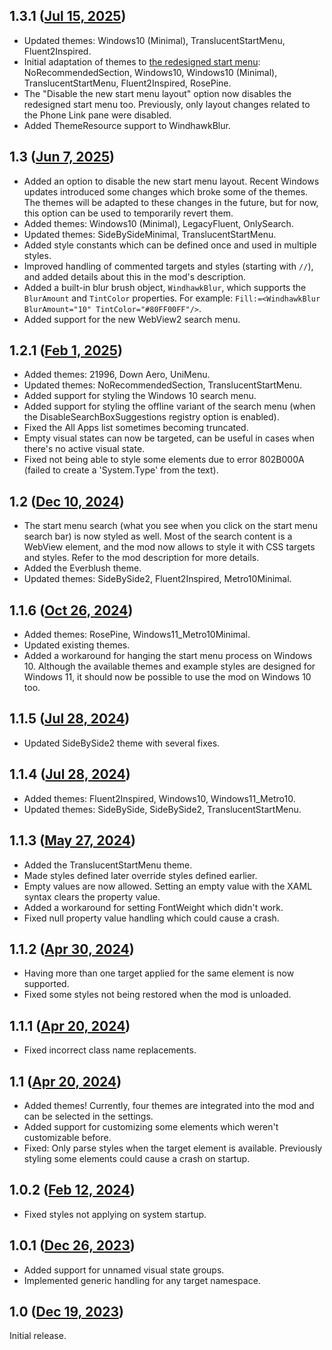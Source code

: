## 1.3.1 ([Jul 15, 2025](https://github.com/ramensoftware/windhawk-mods/blob/51c2fd314812aaa6a4596b58dc12c6aa09d4165e/mods/windows-11-start-menu-styler.wh.cpp))

* Updated themes: Windows10 (Minimal), TranslucentStartMenu, Fluent2Inspired.
* Initial adaptation of themes to [the redesigned start menu](https://microsoft.design/articles/start-fresh-redesigning-windows-start-menu/): NoRecommendedSection, Windows10, Windows10 (Minimal), TranslucentStartMenu, Fluent2Inspired, RosePine.
* The "Disable the new start menu layout" option now disables the redesigned start menu too. Previously, only layout changes related to the Phone Link pane were disabled.
* Added ThemeResource support to WindhawkBlur.

## 1.3 ([Jun 7, 2025](https://github.com/ramensoftware/windhawk-mods/blob/4579380d42e30aea8898e502106df234cade7b3c/mods/windows-11-start-menu-styler.wh.cpp))

* Added an option to disable the new start menu layout. Recent Windows updates introduced some changes which broke some of the themes. The themes will be adapted to these changes in the future, but for now, this option can be used to temporarily revert them.
* Added themes: Windows10 (Minimal), LegacyFluent, OnlySearch.
* Updated themes: SideBySideMinimal, TranslucentStartMenu.
* Added style constants which can be defined once and used in multiple styles.
* Improved handling of commented targets and styles (starting with `//`), and added details about this in the mod's description.
* Added a built-in blur brush object, `WindhawkBlur`, which supports the `BlurAmount` and `TintColor` properties. For example: `Fill:=<WindhawkBlur BlurAmount="10" TintColor="#80FF00FF"/>`.
* Added support for the new WebView2 search menu.

## 1.2.1 ([Feb 1, 2025](https://github.com/ramensoftware/windhawk-mods/blob/8e8581b30c2d1d64c641b8fdfe8ee417df35fdcb/mods/windows-11-start-menu-styler.wh.cpp))

* Added themes: 21996, Down Aero, UniMenu.
* Updated themes: NoRecommendedSection, TranslucentStartMenu.
* Added support for styling the Windows 10 search menu.
* Added support for styling the offline variant of the search menu (when the DisableSearchBoxSuggestions registry option is enabled).
* Fixed the All Apps list sometimes becoming truncated.
* Empty visual states can now be targeted, can be useful in cases when there's no active visual state.
* Fixed not being able to style some elements due to error 802B000A (failed to create a 'System.Type' from the text).

## 1.2 ([Dec 10, 2024](https://github.com/ramensoftware/windhawk-mods/blob/8db53b86b7fb576eaf44aaa772c00a53a8933590/mods/windows-11-start-menu-styler.wh.cpp))

* The start menu search (what you see when you click on the start menu search bar) is now styled as well. Most of the search content is a WebView element, and the mod now allows to style it with CSS targets and styles. Refer to the mod description for more details.
* Added the Everblush theme.
* Updated themes: SideBySide2, Fluent2Inspired, Metro10Minimal.

## 1.1.6 ([Oct 26, 2024](https://github.com/ramensoftware/windhawk-mods/blob/31cc7d1150a2953dfb1897f13678dcd70f74fa47/mods/windows-11-start-menu-styler.wh.cpp))

* Added themes: RosePine, Windows11_Metro10Minimal.
* Updated existing themes.
* Added a workaround for hanging the start menu process on Windows 10. Although the available themes and example styles are designed for Windows 11, it should now be possible to use the mod on Windows 10 too.

## 1.1.5 ([Jul 28, 2024](https://github.com/ramensoftware/windhawk-mods/blob/b6c907a723f18b738c615933ec1834ef9009f18d/mods/windows-11-start-menu-styler.wh.cpp))

* Updated SideBySide2 theme with several fixes.

## 1.1.4 ([Jul 28, 2024](https://github.com/ramensoftware/windhawk-mods/blob/2007927c9158132859b6d559104a7539742c74d7/mods/windows-11-start-menu-styler.wh.cpp))

* Added themes: Fluent2Inspired, Windows10, Windows11_Metro10.
* Updated themes: SideBySide, SideBySide2, TranslucentStartMenu.

## 1.1.3 ([May 27, 2024](https://github.com/ramensoftware/windhawk-mods/blob/09a45ac4d6daf121bc16d69a7c961f8be0405d07/mods/windows-11-start-menu-styler.wh.cpp))

* Added the TranslucentStartMenu theme.
* Made styles defined later override styles defined earlier.
* Empty values are now allowed. Setting an empty value with the XAML syntax clears the property value.
* Added a workaround for setting FontWeight which didn't work.
* Fixed null property value handling which could cause a crash.

## 1.1.2 ([Apr 30, 2024](https://github.com/ramensoftware/windhawk-mods/blob/a36ce2c5a985dcc2822d344ccf8aacd4650fb59a/mods/windows-11-start-menu-styler.wh.cpp))

* Having more than one target applied for the same element is now supported.
* Fixed some styles not being restored when the mod is unloaded.

## 1.1.1 ([Apr 20, 2024](https://github.com/ramensoftware/windhawk-mods/blob/ea404918c73f63626fee81883879365498d2cdd9/mods/windows-11-start-menu-styler.wh.cpp))

* Fixed incorrect class name replacements.

## 1.1 ([Apr 20, 2024](https://github.com/ramensoftware/windhawk-mods/blob/088c43ae0fea274c39f5aab12168e9a3e792c579/mods/windows-11-start-menu-styler.wh.cpp))

* Added themes! Currently, four themes are integrated into the mod and can be selected in the settings.
* Added support for customizing some elements which weren't customizable before.
* Fixed: Only parse styles when the target element is available. Previously styling some elements could cause a crash on startup.

## 1.0.2 ([Feb 12, 2024](https://github.com/ramensoftware/windhawk-mods/blob/6f22a17e1b26a3a7ee513c0589dc40cd555d61fb/mods/windows-11-start-menu-styler.wh.cpp))

* Fixed styles not applying on system startup.

## 1.0.1 ([Dec 26, 2023](https://github.com/ramensoftware/windhawk-mods/blob/a962cd86b636e62652f9a903d0a064190d638cdf/mods/windows-11-start-menu-styler.wh.cpp))

* Added support for unnamed visual state groups.
* Implemented generic handling for any target namespace.

## 1.0 ([Dec 19, 2023](https://github.com/ramensoftware/windhawk-mods/blob/af135759094c6dc9558b926435bb1a9f597bf30f/mods/windows-11-start-menu-styler.wh.cpp))

Initial release.
